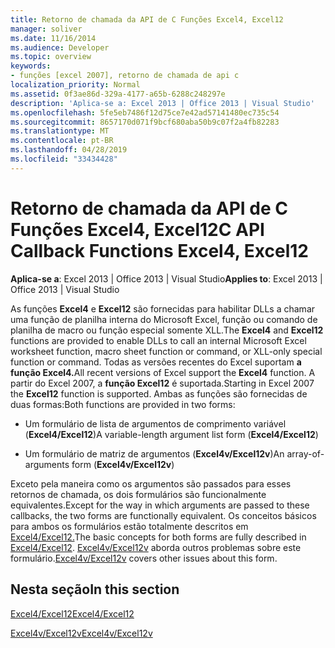 ```yaml
---
title: Retorno de chamada da API de C Funções Excel4, Excel12
manager: soliver
ms.date: 11/16/2014
ms.audience: Developer
ms.topic: overview
keywords:
- funções [excel 2007], retorno de chamada de api c
localization_priority: Normal
ms.assetid: 0f3ae86d-329a-4177-a65b-6288c248297e
description: 'Aplica-se a: Excel 2013 | Office 2013 | Visual Studio'
ms.openlocfilehash: 5fe5eb7486f12d75ce7e42ad57141480ec735c54
ms.sourcegitcommit: 8657170d071f9bcf680aba50b9c07f2a4fb82283
ms.translationtype: MT
ms.contentlocale: pt-BR
ms.lasthandoff: 04/28/2019
ms.locfileid: "33434428"
---
```

# <a name="c-api-callback-functions-excel4-excel12"></a><span data-ttu-id="bfb7d-104">Retorno de chamada da API de C Funções Excel4, Excel12</span><span class="sxs-lookup"><span data-stu-id="bfb7d-104">C API Callback Functions Excel4, Excel12</span></span>

<span data-ttu-id="bfb7d-105">**Aplica-se a**: Excel 2013 | Office 2013 | Visual Studio</span><span class="sxs-lookup"><span data-stu-id="bfb7d-105">**Applies to**: Excel 2013 | Office 2013 | Visual Studio</span></span> 
  
<span data-ttu-id="bfb7d-106">As funções **Excel4** e **Excel12** são fornecidas para habilitar DLLs a chamar uma função de planilha interna do Microsoft Excel, função ou comando de planilha de macro ou função especial somente XLL.</span><span class="sxs-lookup"><span data-stu-id="bfb7d-106">The **Excel4** and **Excel12** functions are provided to enable DLLs to call an internal Microsoft Excel worksheet function, macro sheet function or command, or XLL-only special function or command.</span></span> <span data-ttu-id="bfb7d-107">Todas as versões recentes do Excel suportam **a função Excel4.**</span><span class="sxs-lookup"><span data-stu-id="bfb7d-107">All recent versions of Excel support the **Excel4** function.</span></span> <span data-ttu-id="bfb7d-108">A partir do Excel 2007, a **função Excel12** é suportada.</span><span class="sxs-lookup"><span data-stu-id="bfb7d-108">Starting in Excel 2007 the **Excel12** function is supported.</span></span> <span data-ttu-id="bfb7d-109">Ambas as funções são fornecidas de duas formas:</span><span class="sxs-lookup"><span data-stu-id="bfb7d-109">Both functions are provided in two forms:</span></span> 
  
- <span data-ttu-id="bfb7d-110">Um formulário de lista de argumentos de comprimento variável (**Excel4/Excel12**)</span><span class="sxs-lookup"><span data-stu-id="bfb7d-110">A variable-length argument list form (**Excel4/Excel12**)</span></span>
    
- <span data-ttu-id="bfb7d-111">Um formulário de matriz de argumentos (**Excel4v/Excel12v**)</span><span class="sxs-lookup"><span data-stu-id="bfb7d-111">An array-of-arguments form (**Excel4v/Excel12v**)</span></span>
    
<span data-ttu-id="bfb7d-112">Exceto pela maneira como os argumentos são passados para esses retornos de chamada, os dois formulários são funcionalmente equivalentes.</span><span class="sxs-lookup"><span data-stu-id="bfb7d-112">Except for the way in which arguments are passed to these callbacks, the two forms are functionally equivalent.</span></span> <span data-ttu-id="bfb7d-113">Os conceitos básicos para ambos os formulários estão totalmente descritos em [Excel4/Excel12.](excel4-excel12.md)</span><span class="sxs-lookup"><span data-stu-id="bfb7d-113">The basic concepts for both forms are fully described in [Excel4/Excel12](excel4-excel12.md).</span></span> <span data-ttu-id="bfb7d-114">[Excel4v/Excel12v](excel4v-excel12v.md) aborda outros problemas sobre este formulário.</span><span class="sxs-lookup"><span data-stu-id="bfb7d-114">[Excel4v/Excel12v](excel4v-excel12v.md) covers other issues about this form.</span></span> 
  
## <a name="in-this-section"></a><span data-ttu-id="bfb7d-115">Nesta seção</span><span class="sxs-lookup"><span data-stu-id="bfb7d-115">In this section</span></span>

[<span data-ttu-id="bfb7d-116">Excel4/Excel12</span><span class="sxs-lookup"><span data-stu-id="bfb7d-116">Excel4/Excel12</span></span>](excel4-excel12.md)
  
[<span data-ttu-id="bfb7d-117">Excel4v/Excel12v</span><span class="sxs-lookup"><span data-stu-id="bfb7d-117">Excel4v/Excel12v</span></span>](excel4v-excel12v.md)
  

